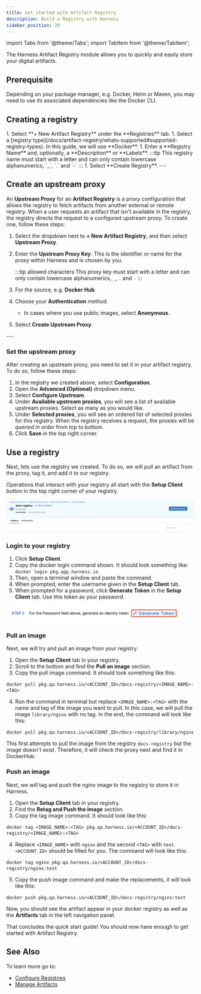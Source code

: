 ```yaml
---
title: Get started with Artifact Registry
description: Build a Registry with Harness
sidebar_position: 20
---
```


import Tabs from '@theme/Tabs';
import TabItem from '@theme/TabItem';

The Harness Artifact Registry module allows you to quickly and easily store your digital artifacts. 

## Prerequisite
Depending on your package manager, e.g. Docker, Helm or Maven, you may need to use its associated dependencies like the Docker CLI. 

## Creating a registry

<Tabs>
<TabItem value="Interactive guide">
<DocVideo src="https://app.tango.us/app/embed/e3650c96-80e9-414d-aba1-64cb0d4db24d" title="Creating an Artifact Registry" />
</TabItem>
<TabItem value="Step-by-step">
1. Select **+ New Artifact Registry** under the **Registries** tab. 
1. Select a [registry type](/docs/artifact-registry/whats-supported#supported-registry-types). In this guide, we will use **Docker**.
1. Enter a **Registry Name** and, optionally, a **Description** or **Labels**.
    :::tip
    This registry name must start with a letter and can only contain lowercase alphanumerics, `_`, `.` and `-`
    :::
1. Select **Create Registry**.
</TabItem>
</Tabs>
---

## Create an upstream proxy

An **Upstream Proxy** for an **Artifact Registry** is a proxy configuration that allows the registry to fetch artifacts from another external or remote registry. When a user requests an artifact that isn't available in the registry, the registry directs the request to a configured upstream proxy. To create one, follow these steps: 

<Tabs>
<TabItem value="Interactive guide">
<DocVideo src="https://app.tango.us/app/embed/4d59383b-7b7d-4355-acb7-1eed4ca657f0" title="Create an Upstream Proxy in Harness Artifact Registry" />
</TabItem>
<TabItem value="Step-by-step">

1. Select the dropdown next to **+ New Artifact Registry**, and then select **Upstream Proxy**.
2. Enter the **Upstream Proxy Key**. This is the identifier or name for the proxy within Harness and is chosen by you. 
   
   :::tip allowed characters
    This proxy key must start with a letter and can only contain lowercase alphanumerics, `_`, `.` and `-`
   :::

3. For the source, e.g. **Docker Hub**.
4. Choose your **Authentication** method. 
    - In cases where you use public images, select **Anonymous**.
5. Select **Create Upstream Proxy**.
</TabItem>
</Tabs>
---

### Set the upstream proxy
After creating an upstream proxy, you need to set it in your artifact registry. To do so, follow these steps:

1. In the registry we created above, select **Configuration**.
2. Open the **Advanced (Optional)** dropdown menu. 
3. Select **Configure Upstream**.
4. Under **Available upstream proxies**, you will see a list of available upstream proxies. Select as many as you would like. 
5. Under **Selected proxies**, you will see an ordered list of selected proxies for this registry. When the registry receives a request, the proxies will be *queried in order* from top to bottom.
6. Click **Save** in the top right corner. 

## Use a registry

Next, lets use the registry we created. To do so, we will pull an artifact from the proxy, tag it, and add it to our registry. 

Operations that interact with your registry all start with the **Setup Client** button in the top right corner of your registry.

![](./static/setup-client.png)

### Login to your registry

1. Click **Setup Client**.
2. Copy the docker login command shown. It should look something like: `docker login pkg.app.harness.io`
3. Then, open a terminal window and paste the command.
4. When prompted, enter the username given in the **Setup Client** tab. 
5. When prompted for a password, click **Generate Token** in the **Setup Client** tab. Use this token as your password.

![](./static/generate-token.png)

### Pull an image

Next, we will try and pull an image from your registry.

1. Open the **Setup Client** tab in your registry.
2. Scroll to the bottom and find the **Pull an image** section.
3. Copy the pull image command. It should look something like this: 

```
docker pull pkg.qa.harness.io/<ACCOUNT_ID>/docs-registry/<IMAGE_NAME>:<TAG>
```

4. Run the command in terminal but replace `<IMAGE_NAME>:<TAG>` with the name and tag of the image you want to pull. In this case, we will pull the image `library/nginx` with no tag. In the end, the command will look like this: 
```
docker pull pkg.qa.harness.io/<ACCOUNT_ID>/docs-registry/library/nginx
```

This first attempts to pull the image from the registry `docs-registry` but the image doesn't exist. Therefore, it will check the proxy next and find it in DockerHub. 

### Push an image

Next, we will tag and push the nginx image to the registry to store it in Harness. 

1. Open the **Setup Client** tab in your registry.
2. Find the **Retag and Push the image** section.
3. Copy the tag image command. It should look like this: 

```
docker tag <IMAGE_NAME>:<TAG> pkg.qa.harness.io/<ACCOUNT_ID>/docs-registry/<IMAGE_NAME>:<TAG>
```

4. Replace `<IMAGE_NAME>` with `nginx` and the second `<TAG>` with `test`. `<ACCOUNT_ID>` should be filled for you. The command will look like this:

```
docker tag nginx pkg.qa.harness.io/<ACCOUNT_ID>/docs-registry/nginx:test
```

5. Copy the push image command and make the replacements, it will look like this: 

```
docker push pkg.qa.harness.io/<ACCOUNT_ID>/docs-registry/nginx:test
```

Now, you should see the artifact appear in your docker registry as well as the **Artifacts** tab in the left navigation panel.

That concludes the quick start guide! You should now have enough to get started with Artifact Registry. 

## See Also

To learn more go to:

- [Configure Registries](/docs/artifact-registry/manage-registries/configure-registry)
- [Manage Artifacts](/docs/artifact-registry/manage-artifacts/artifact-management)